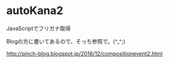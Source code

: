 # autoKana2
JavaScriptでフリガナ取得

Blogの方に書いてあるので、そっち参照で。(^_^;)

http://pinch-blog.blogspot.jp/2016/12/compositionevent2.html
